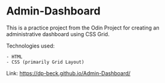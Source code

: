 # Admin-Dashboard

This is a practice project from the Odin Project for creating an administrative dashboard using CSS Grid.

Technologies used:

    - HTML
    - CSS (primarily Grid Layout)

Link:    https://dp-beck.github.io/Admin-Dashboard/ 
